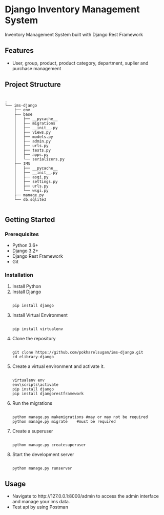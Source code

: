 # Django Inventory Management System

Inventory Management System built with Django Rest Framework

## Features

- User, group, product, product category, department, suplier and purchase management

## Project Structure


<pre><code>
.
└── ims-django
    ├── env
    ├── base 
    │   ├── __pycache__
    │   ├── migrations
    │   ├── __init__.py
    │   ├── views.py
    │   ├── models.py
    │   ├── admin.py
    │   ├── urls.py
    │   ├── tests.py
    │   ├── apps.py
    │   └── serializers.py
    ├── IMS
    │   ├── __pycache__
    │   ├── __init__.py
    │   ├── asgi.py
    │   ├── settings.py
    │   ├── urls.py
    │   └── wsgi.py
    ├── manage.py
    └── db.sqlite3
      
</code></pre>
## Getting Started

### Prerequisites

- Python 3.6+
- Django 3.2+
- Django Rest Framework
- Git

### Installation

1. Install Python
2. Install Django
   <pre><code>
   pip install django
   </code></pre>
4. Install Virtual Environment
   <pre><code>
   pip install virtualenv
   </code></pre>
6. Clone the repository
   <pre><code>
   git clone https://github.com/pokharelsugam/ims-django.git
   cd elibrary-django
   </code></pre>
8. Create a virtual environment and activate it.
   <pre><code>
   virtualenv env
   env\scripts\activate
   pip install django
   pip install djangorestframework
   </code></pre>
10. Run the migrations
    <pre><code>
    python manage.py makemigrations #may or may not be required
    python manage.py migrate	#must be required
    </code></pre>
12. Create a superuser
    <pre><code>
    python manage.py createsuperuser
    </code></pre>
14. Start the development server
    <pre><code>
    python manage.py runserver
    </code></pre>

## Usage
<ul>
<li>Navigate to http://127.0.0.1:8000/admin to access the admin interface and manage your ims data.</li>
<li>Test api by using Postman</li>
</ul>
